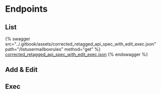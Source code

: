 # Endpoints

## List

{% swagger src="../.gitbook/assets/corrected_retagged_api_spec_with_edit_exec.json" path="/listusermailboxrules" method="get" %}
[corrected_retagged_api_spec_with_edit_exec.json](../.gitbook/assets/corrected_retagged_api_spec_with_edit_exec.json)
{% endswagger %}

## Add & Edit



## Exec

